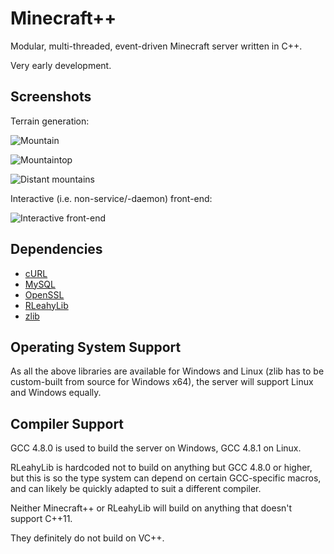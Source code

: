 Minecraft++
===========

Modular, multi-threaded, event-driven Minecraft server written in C++.

Very early development.

Screenshots
-----------

Terrain generation:

![Mountain](http://i.imgur.com/YeUTAql.jpg)

![Mountaintop](http://i.imgur.com/hs3sG2r.jpg)

![Distant mountains](http://i.imgur.com/qQxgz3z.jpg)

Interactive (i.e. non-service/-daemon) front-end:

![Interactive front-end](http://i.imgur.com/9WHZwFB.png)

Dependencies
------------

- [cURL](http://curl.haxx.se/)
- [MySQL](http://dev.mysql.com/doc/refman/5.6/en/c-api.html)
- [OpenSSL](http://www.openssl.org/)
- [RLeahyLib](https://github.com/RobertLeahy/RLeahyLib)
- [zlib](http://zlib.net/)

Operating System Support
------------------------

As all the above libraries are available for Windows and Linux (zlib has to be custom-built from source for Windows x64), the server will support Linux and Windows equally.

Compiler Support
----------------

GCC 4.8.0 is used to build the server on Windows, GCC 4.8.1 on Linux.

RLeahyLib is hardcoded not to build on anything but GCC 4.8.0 or higher, but this is so the type system can depend on certain GCC-specific macros, and can likely be quickly adapted to suit a different compiler.

Neither Minecraft++ or RLeahyLib will build on anything that doesn't support C++11.

They definitely do not build on VC++.
